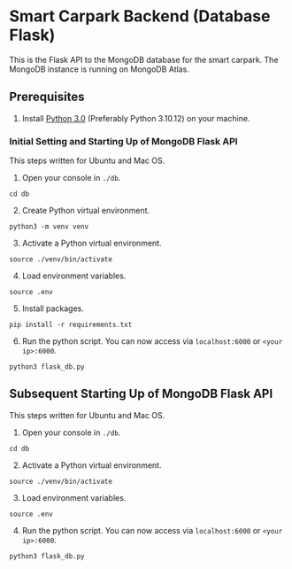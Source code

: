# Smart Carpark Backend (Database Flask)

This is the Flask API to the MongoDB database for the smart carpark.
The MongoDB instance is running on MongoDB Atlas.

## Prerequisites

1. Install [Python 3.0](https://www.python.org/downloads/) (Preferably Python 3.10.12) on your machine.

### Initial Setting and Starting Up of MongoDB Flask API

This steps written for Ubuntu and Mac OS.

1. Open your console in `./db`.

```
cd db
```

2. Create Python virtual environment.

```
python3 -m venv venv
```

3. Activate a Python virtual environment.

```
source ./venv/bin/activate
```

4. Load environment variables.

```
source .env
```

5. Install packages.

```
pip install -r requirements.txt
```

6. Run the python script. You can now access via `localhost:6000` or `<your ip>:6000`.

```
python3 flask_db.py
```

## Subsequent Starting Up of MongoDB Flask API

This steps written for Ubuntu and Mac OS.

1. Open your console in `./db`.

```
cd db
```

2. Activate a Python virtual environment.

```
source ./venv/bin/activate
```

3. Load environment variables.

```
source .env
```

4. Run the python script. You can now access via `localhost:6000` or `<your ip>:6000`.

```
python3 flask_db.py
```
